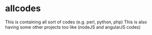 # allcodes
This is containing all sort of codes (e.g. perl, python, php)
This is also having some other projects too like (nodeJS and angularJS codes)
